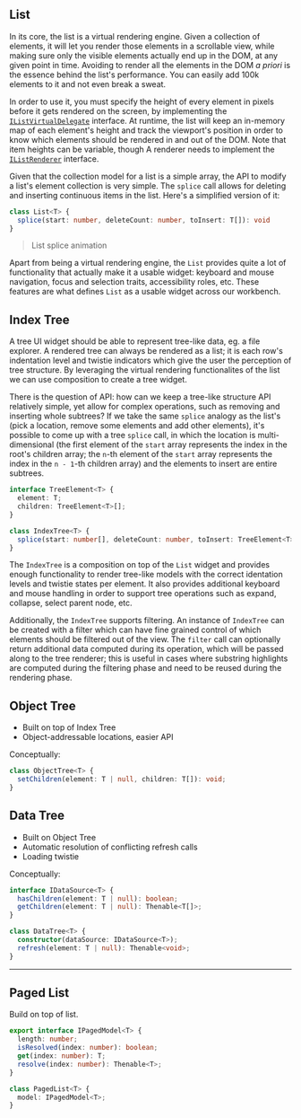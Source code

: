 ## List

In its core, the list is a virtual rendering engine. Given a collection of elements, it will let you render those elements in a scrollable view, while making sure only the visible elements actually end up in the DOM, at any given point in time. Avoiding to render all the elements in the DOM _a priori_ is the essence behind the list's performance. You can easily add 100k elements to it and not even break a sweat.

In order to use it, you must specify the height of every element in pixels before it gets rendered on the screen, by implementing the [`IListVirtualDelegate`](https://github.com/Microsoft/vscode/blob/12bc7c7f474fbd6779814a89f4c4c72136e97cf5/src/vs/base/browser/ui/list/list.ts#L8) interface. At runtime, the list will keep an in-memory map of each element's height and track the viewport's position in order to know which elements should be rendered in and out of the DOM. Note that item heights can be variable, though  A renderer needs to implement the [`IListRenderer`](https://github.com/Microsoft/vscode/blob/12bc7c7f474fbd6779814a89f4c4c72136e97cf5/src/vs/base/browser/ui/list/list.ts#L13) interface.

Given that the collection model for a list is a simple array, the API to modify a list's element collection is very simple. The `splice` call allows for deleting and inserting continuous items in the list. Here's a simplified version of it:

```ts
class List<T> {
  splice(start: number, deleteCount: number, toInsert: T[]): void
}
```

> List splice animation

Apart from being a virtual rendering engine, the `List` provides quite a lot of functionality that actually make it a usable widget: keyboard and mouse navigation, focus and selection traits, accessibility roles, etc. These features are what defines `List` as a usable widget across our workbench.

## Index Tree

A tree UI widget should be able to represent tree-like data, eg. a file explorer. A rendered tree can always be rendered as a list; it is each row's indentation level and twistie indicators which give the user the perception of tree structure. By leveraging the virtual rendering functionalites of the list we can use composition to create a tree widget.

There is the question of API: how can we keep a tree-like structure API relatively simple, yet allow for complex operations, such as removing and inserting whole subtrees? If we take the same `splice` analogy as the list's (pick a location, remove some elements and add other elements), it's possible to come up with a tree `splice` call, in which the location is multi-dimensional (the first element of the `start` array represents the index in the root's children array; the `n`-th element of the `start` array represents the index in the `n - 1`-th children array) and the elements to insert are entire subtrees.

```ts
interface TreeElement<T> {
  element: T;
  children: TreeElement<T>[];
}

class IndexTree<T> {
  splice(start: number[], deleteCount: number, toInsert: TreeElement<T>[]): void;
}
```

The `IndexTree` is a composition on top of the `List` widget and provides enough functionality to render tree-like models with the correct identation levels and twistie states per element. It also provides additional keyboard and mouse handling in order to support tree operations such as expand, collapse, select parent node, etc.

Additionally, the `IndexTree` supports filtering. An instance of `IndexTree` can be created with a filter which can have fine grained control of which elements should be filtered out of the view. The `filter` call can optionally return additional data computed during its operation, which will be passed along to the tree renderer; this is useful in cases where substring highlights are computed during the filtering phase and need to be reused during the rendering phase.

## Object Tree

- Built on top of Index Tree
- Object-addressable locations, easier API

Conceptually:

```ts
class ObjectTree<T> {
  setChildren(element: T | null, children: T[]): void;
}
```

## Data Tree

- Built on Object Tree
- Automatic resolution of conflicting refresh calls
- Loading twistie

Conceptually:

```ts
interface IDataSource<T> {
  hasChildren(element: T | null): boolean;
  getChildren(element: T | null): Thenable<T[]>;
}

class DataTree<T> {
  constructor(dataSource: IDataSource<T>);
  refresh(element: T | null): Thenable<void>;
}
```

---

## Paged List

Build on top of list.

```ts
export interface IPagedModel<T> {
  length: number;
  isResolved(index: number): boolean;
  get(index: number): T;
  resolve(index: number): Thenable<T>;
}

class PagedList<T> {
  model: IPagedModel<T>;
}
```